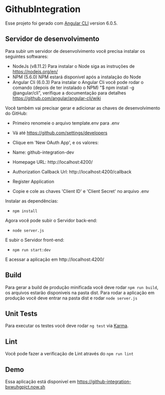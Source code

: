 # GithubIntegration

Esse projeto foi gerado com [Angular CLI](https://github.com/angular/angular-cli) version 6.0.5.

## Servidor de desenvolvimento

Para subir um servidor de desenvolvimento você precisa instalar os seguintes softwares:

- NodeJs (v8.11.2) Para instalar o Node siga as instruções de https://nodejs.org/en/
- NPM (5.6.0) NPM estará disponivel após a instalação do Node
- Angular Cli (6.0.3) Para instalar o Angular Cli você pode rodar o comando (depois de ter instalado o NPM) "$ npm install -g @angular/cli", verifique a documentação para detalhes https://github.com/angular/angular-cli/wiki

Você também vai precisar gerar e adicionar as chaves de desenvolvimento do GitHub:
- Primeiro renomeie o arquivo template.env para .env

- Vá até https://github.com/settings/developers
- Clique em 'New OAuth App', e os valores:
- Name: github-integration-dev
- Homepage URL: http://localhost:4200/
- Authorization Callback Url: http://localhost:4200/callback
- Register Application

- Copie e cole as chaves 'Client ID' e 'Client Secret' no arquivo .env

Instalar as dependências:
- `npm install`

Agora você pode subir o Servidor back-end:
- `node server.js`

E subir o Servidor front-end:
- `npm run start:dev`

E acessar a aplicação em http://localhost:4200/

## Build

Para gerar a build de produção minificada você deve rodar `npm run build`, os arquivos estarão disponiveis na pasta dist. Para rodar a aplicação em produção você deve entrar na pasta dist e rodar `node server.js`

## Unit Tests

Para executar os testes você deve rodar `ng test` via [Karma](https://karma-runner.github.io).

## Lint

Você pode fazer a verificação de Lint através do `npm run lint`

## Demo

Essa aplicação está disponivel em https://github-integration-bxwuhgpjct.now.sh
